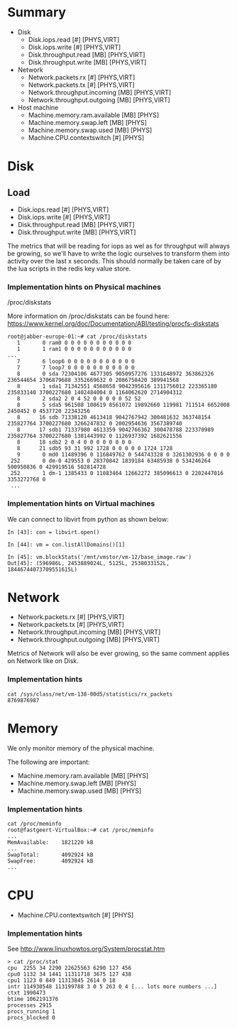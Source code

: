 # Summary

- Disk
    - Disk.iops.read [#] [PHYS,VIRT]
    - Disk.iops.write [#] [PHYS,VIRT]
    - Disk.throughput.read [MB] [PHYS,VIRT]
    - Disk.throughput.write [MB] [PHYS,VIRT]
- Network
    - Network.packets.rx [#] [PHYS,VIRT]
    - Network.packets.tx [#] [PHYS,VIRT]
    - Network.throughput.incoming [MB] [PHYS,VIRT]
    - Network.throughput.outgoing [MB] [PHYS,VIRT]
- Host machine
    - Machine.memory.ram.available [MB] [PHYS]
    - Machine.memory.swap.left [MB] [PHYS]
    - Machine.memory.swap.used [MB] [PHYS]
    - Machine.CPU.contextswitch [#] [PHYS]

# Disk

## Load

- Disk.iops.read [#] [PHYS,VIRT]
- Disk.iops.write [#] [PHYS,VIRT]
- Disk.throughput.read [MB] [PHYS,VIRT]
- Disk.throughput.write [MB] [PHYS,VIRT]

The metrics that will be reading for iops as wel as for throughput will always be growing, so we'll have to write the logic ourselves to transform them into activity over the last x seconds. This should normally be taken care of by the lua scripts in the redis key value store.

### Implementation hints on Physical machines

/proc/diskstats

More information on /proc/diskstats can be found here: https://www.kernel.org/doc/Documentation/ABI/testing/procfs-diskstats

```
root@jabber-europe-01:~# cat /proc/diskstats
   1       0 ram0 0 0 0 0 0 0 0 0 0 0 0
   1       1 ram1 0 0 0 0 0 0 0 0 0 0 0
...
   7       6 loop6 0 0 0 0 0 0 0 0 0 0 0
   7       7 loop7 0 0 0 0 0 0 0 0 0 0 0
   8       0 sda 72304106 4677305 9050957276 1331648972 363862326 236544654 3706879688 3352669632 0 2086758420 389941568
   8       1 sda1 71342551 4568658 9042395616 1311756012 223365180 235833140 3700227680 1402484004 0 1164062620 2714904312
   8       2 sda2 2 0 4 52 0 0 0 0 0 52 52
   8       5 sda5 961508 108619 8561072 19892660 119981 711514 6652008 2450452 0 4537720 22343256
   8      16 sdb 71338120 4613418 9042767942 300481632 363748154 235827764 3700227680 3266247832 0 2002954636 3567389740
   8      17 sdb1 71337980 4613359 9042766362 300478788 223370989 235827764 3700227680 1381443992 0 1126937392 1682621556
   8      18 sdb2 2 0 4 0 0 0 0 0 0 0 0
   8      21 sdb5 93 31 992 1728 0 0 0 0 0 1724 1728
   9       0 md0 11489396 0 116849762 0 544743328 0 3261302936 0 0 0 0
 252       0 dm-0 429553 0 28370842 1839184 63485938 0 534246264 500950836 0 429919516 502814728
 252       1 dm-1 1385433 0 11083464 12662272 385096613 0 2202447016 3353272768 0
 ...
 ```

### Implementation hints on Virtual machines

We can connect to libvirt from python as shown below:

```
In [43]: con = libvirt.open()

In [44]: vm = con.listAllDomains()[1]

In [45]: vm.blockStats('/mnt/vmstor/vm-12/base_image.raw')
Out[45]: (596986L, 2453889024L, 5125L, 2538033152L, 18446744073709551615L)
```

# Network

- Network.packets.rx [#] [PHYS,VIRT]
- Network.packets.tx [#] [PHYS,VIRT]
- Network.throughput.incoming [MB] [PHYS,VIRT]
- Network.throughput.outgoing [MB] [PHYS,VIRT]


Metrics of Network will also be ever growing, so the same comment applies on Network like on Disk.

### Implementation hints

```
cat /sys/class/net/vm-138-00d5/statistics/rx_packets
8769876987
```

# Memory

We only monitor memory of the physical machine.

The following are important:

- Machine.memory.ram.available [MB] [PHYS]
- Machine.memory.swap.left [MB] [PHYS]
- Machine.memory.swap.used [MB] [PHYS]

### Implementation hints

```
cat /proc/meminfo
root@fastgeert-VirtualBox:~# cat /proc/meminfo
...
MemAvailable:    1821220 kB
...
SwapTotal:       4092924 kB
SwapFree:        4092924 kB
...
```

# CPU

- Machine.CPU.contextswitch [#] [PHYS]

### Implementation hints

See http://www.linuxhowtos.org/System/procstat.htm

```
> cat /proc/stat
cpu  2255 34 2290 22625563 6290 127 456
cpu0 1132 34 1441 11311718 3675 127 438
cpu1 1123 0 849 11313845 2614 0 18
intr 114930548 113199788 3 0 5 263 0 4 [... lots more numbers ...]
ctxt 1990473
btime 1062191376
processes 2915
procs_running 1
procs_blocked 0
```
